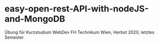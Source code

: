 # easy-open-rest-API-with-nodeJS-and-MongoDB
Übung für Kurzstudium WebDev FH Technikum Wien, Herbst 2020, letztes Semester
